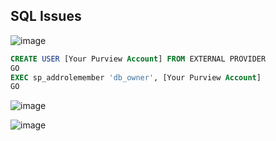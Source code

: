 ## SQL Issues

![image](https://github.com/user-attachments/assets/6ec8d236-d33d-42dc-82a7-9ca02b072e59)

```SQL
CREATE USER [Your Purview Account] FROM EXTERNAL PROVIDER  
GO  
EXEC sp_addrolemember 'db_owner', [Your Purview Account] 
GO
```

![image](https://github.com/user-attachments/assets/90d40311-eae3-4376-88f4-0de227a8eae0)

![image](https://github.com/user-attachments/assets/b93b2d72-1d5d-4ed4-b2ec-122db2511808)
